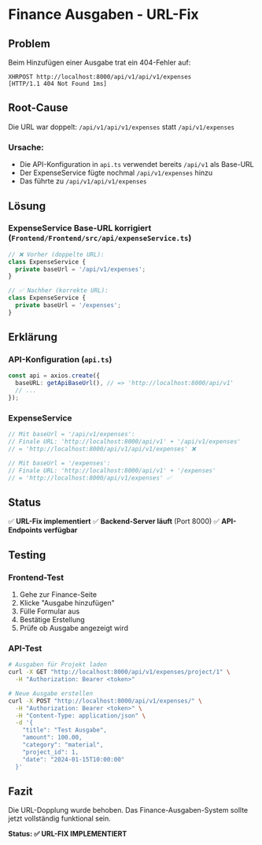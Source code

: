 # Finance Ausgaben - URL-Fix

## Problem

Beim Hinzufügen einer Ausgabe trat ein 404-Fehler auf:

```
XHRPOST http://localhost:8000/api/v1/api/v1/expenses
[HTTP/1.1 404 Not Found 1ms]
```

## Root-Cause

Die URL war doppelt: `/api/v1/api/v1/expenses` statt `/api/v1/expenses`

### **Ursache:**
- Die API-Konfiguration in `api.ts` verwendet bereits `/api/v1` als Base-URL
- Der ExpenseService fügte nochmal `/api/v1/expenses` hinzu
- Das führte zu `/api/v1/api/v1/expenses`

## Lösung

### **ExpenseService Base-URL korrigiert** (`Frontend/Frontend/src/api/expenseService.ts`)

```typescript
// ❌ Vorher (doppelte URL):
class ExpenseService {
  private baseUrl = '/api/v1/expenses';
}

// ✅ Nachher (korrekte URL):
class ExpenseService {
  private baseUrl = '/expenses';
}
```

## Erklärung

### **API-Konfiguration** (`api.ts`)
```typescript
const api = axios.create({
  baseURL: getApiBaseUrl(), // => 'http://localhost:8000/api/v1'
  // ...
});
```

### **ExpenseService**
```typescript
// Mit baseUrl = '/api/v1/expenses':
// Finale URL: 'http://localhost:8000/api/v1' + '/api/v1/expenses'
// = 'http://localhost:8000/api/v1/api/v1/expenses' ❌

// Mit baseUrl = '/expenses':
// Finale URL: 'http://localhost:8000/api/v1' + '/expenses'
// = 'http://localhost:8000/api/v1/expenses' ✅
```

## Status

✅ **URL-Fix implementiert**
✅ **Backend-Server läuft** (Port 8000)
✅ **API-Endpoints verfügbar**

## Testing

### **Frontend-Test**
1. Gehe zur Finance-Seite
2. Klicke "Ausgabe hinzufügen"
3. Fülle Formular aus
4. Bestätige Erstellung
5. Prüfe ob Ausgabe angezeigt wird

### **API-Test**
```bash
# Ausgaben für Projekt laden
curl -X GET "http://localhost:8000/api/v1/expenses/project/1" \
  -H "Authorization: Bearer <token>"

# Neue Ausgabe erstellen
curl -X POST "http://localhost:8000/api/v1/expenses/" \
  -H "Authorization: Bearer <token>" \
  -H "Content-Type: application/json" \
  -d '{
    "title": "Test Ausgabe",
    "amount": 100.00,
    "category": "material",
    "project_id": 1,
    "date": "2024-01-15T10:00:00"
  }'
```

## Fazit

Die URL-Dopplung wurde behoben. Das Finance-Ausgaben-System sollte jetzt vollständig funktional sein.

**Status: ✅ URL-FIX IMPLEMENTIERT** 